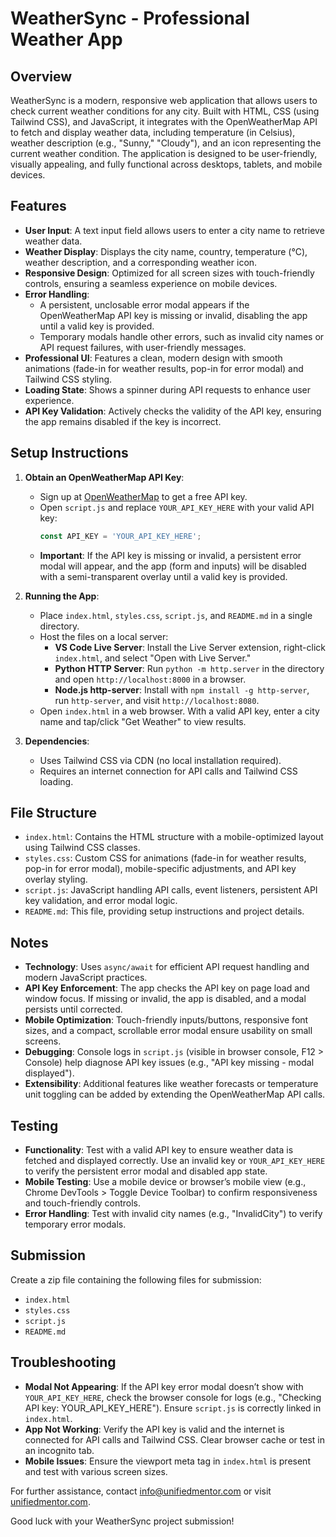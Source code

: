 # WeatherSync - Professional Weather App

## Overview
WeatherSync is a modern, responsive web application that allows users to check current weather conditions for any city. Built with HTML, CSS (using Tailwind CSS), and JavaScript, it integrates with the OpenWeatherMap API to fetch and display weather data, including temperature (in Celsius), weather description (e.g., "Sunny," "Cloudy"), and an icon representing the current weather condition. The application is designed to be user-friendly, visually appealing, and fully functional across desktops, tablets, and mobile devices.

## Features
- **User Input**: A text input field allows users to enter a city name to retrieve weather data.
- **Weather Display**: Displays the city name, country, temperature (°C), weather description, and a corresponding weather icon.
- **Responsive Design**: Optimized for all screen sizes with touch-friendly controls, ensuring a seamless experience on mobile devices.
- **Error Handling**:
  - A persistent, unclosable error modal appears if the OpenWeatherMap API key is missing or invalid, disabling the app until a valid key is provided.
  - Temporary modals handle other errors, such as invalid city names or API request failures, with user-friendly messages.
- **Professional UI**: Features a clean, modern design with smooth animations (fade-in for weather results, pop-in for error modal) and Tailwind CSS styling.
- **Loading State**: Shows a spinner during API requests to enhance user experience.
- **API Key Validation**: Actively checks the validity of the API key, ensuring the app remains disabled if the key is incorrect.

## Setup Instructions
1. **Obtain an OpenWeatherMap API Key**:
   - Sign up at [OpenWeatherMap](https://openweathermap.org/) to get a free API key.
   - Open `script.js` and replace `YOUR_API_KEY_HERE` with your valid API key:
     ```javascript
     const API_KEY = 'YOUR_API_KEY_HERE';
     ```
   - **Important**: If the API key is missing or invalid, a persistent error modal will appear, and the app (form and inputs) will be disabled with a semi-transparent overlay until a valid key is provided.

2. **Running the App**:
   - Place `index.html`, `styles.css`, `script.js`, and `README.md` in a single directory.
   - Host the files on a local server:
     - **VS Code Live Server**: Install the Live Server extension, right-click `index.html`, and select "Open with Live Server."
     - **Python HTTP Server**: Run `python -m http.server` in the directory and open `http://localhost:8000` in a browser.
     - **Node.js http-server**: Install with `npm install -g http-server`, run `http-server`, and visit `http://localhost:8080`.
   - Open `index.html` in a web browser. With a valid API key, enter a city name and tap/click "Get Weather" to view results.

3. **Dependencies**:
   - Uses Tailwind CSS via CDN (no local installation required).
   - Requires an internet connection for API calls and Tailwind CSS loading.

## File Structure
- `index.html`: Contains the HTML structure with a mobile-optimized layout using Tailwind CSS classes.
- `styles.css`: Custom CSS for animations (fade-in for weather results, pop-in for error modal), mobile-specific adjustments, and API key overlay styling.
- `script.js`: JavaScript handling API calls, event listeners, persistent API key validation, and error modal logic.
- `README.md`: This file, providing setup instructions and project details.

## Notes
- **Technology**: Uses `async/await` for efficient API request handling and modern JavaScript practices.
- **API Key Enforcement**: The app checks the API key on page load and window focus. If missing or invalid, the app is disabled, and a modal persists until corrected.
- **Mobile Optimization**: Touch-friendly inputs/buttons, responsive font sizes, and a compact, scrollable error modal ensure usability on small screens.
- **Debugging**: Console logs in `script.js` (visible in browser console, F12 > Console) help diagnose API key issues (e.g., "API key missing - modal displayed").
- **Extensibility**: Additional features like weather forecasts or temperature unit toggling can be added by extending the OpenWeatherMap API calls.

## Testing
- **Functionality**: Test with a valid API key to ensure weather data is fetched and displayed correctly. Use an invalid key or `YOUR_API_KEY_HERE` to verify the persistent error modal and disabled app state.
- **Mobile Testing**: Use a mobile device or browser’s mobile view (e.g., Chrome DevTools > Toggle Device Toolbar) to confirm responsiveness and touch-friendly controls.
- **Error Handling**: Test with invalid city names (e.g., "InvalidCity") to verify temporary error modals.

## Submission
Create a zip file containing the following files for submission:
- `index.html`
- `styles.css`
- `script.js`
- `README.md`

## Troubleshooting
- **Modal Not Appearing**: If the API key error modal doesn’t show with `YOUR_API_KEY_HERE`, check the browser console for logs (e.g., "Checking API key: YOUR_API_KEY_HERE"). Ensure `script.js` is correctly linked in `index.html`.
- **App Not Working**: Verify the API key is valid and the internet is connected for API calls and Tailwind CSS. Clear browser cache or test in an incognito tab.
- **Mobile Issues**: Ensure the viewport meta tag in `index.html` is present and test with various screen sizes.

For further assistance, contact [info@unifiedmentor.com](mailto:info@unifiedmentor.com) or visit [unifiedmentor.com](https://unifiedmentor.com).

Good luck with your WeatherSync project submission!
